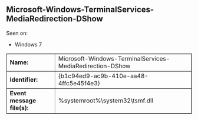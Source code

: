 ## Microsoft-Windows-TerminalServices-MediaRedirection-DShow

Seen on:
* Windows 7

<table border="1" class="docutils">
  <tbody>
    <tr>
      <td><b>Name:</b></td>
      <td>Microsoft-Windows-TerminalServices-MediaRedirection-DShow</td>
    </tr>
    <tr>
      <td><b>Identifier:</b></td>
      <td>{b1c94ed9-ac9b-410e-aa48-4ffc5e45f4e3}</td>
    </tr>
    <tr>
      <td><b>Event message file(s):</b></td>
      <td>%systemroot%\system32\tsmf.dll</td>
    </tr>
  </tbody>
</table>

&nbsp;


